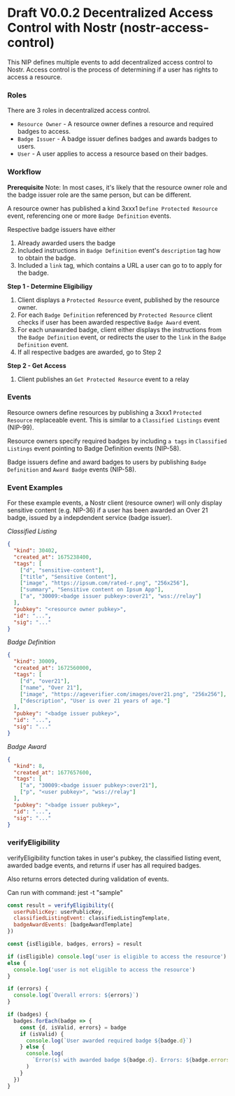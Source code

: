 # Draft V0.0.2 Decentralized Access Control with Nostr (nostr-access-control)

This NIP defines multiple events to add decentralized access control to Nostr. Access control is the process of determining if a user has rights to access a resource.

### Roles

There are 3 roles in decentralized access control.

- `Resource Owner` - A resource owner defines a resource and required badges to access.
- `Badge Issuer` - A badge issuer defines badges and awards badges to users.
- `User` - A user applies to access a resource based on their badges.

### Workflow

**Prerequisite**
Note: In most cases, it's likely that the resource owner role and the badge issuer role are the same person, but can be different.

A resource owner has published a kind 3xxx1 `Define Protected Resource` event, referencing one or more `Badge Definition` events.

Respective badge issuers have either

1. Already awarded users the badge
2. Included instructions in `Badge Definition` event's `description` tag how to obtain the badge.
3. Included a `link` tag, which contains a URL a user can go to to apply for the badge.

**Step 1 - Determine Eligibiligy**

1. Client displays a `Protected Resource` event, published by the resource owner.
2. For each `Badge Definition` referenced by `Protected Resource` client checks if user has been awarded respective `Badge Award` event.
3. For each unawarded badge, client either displays the instructions from the `Badge Definition` event, or redirects the user to the `link` in the `Badge Definition` event.
4. If all respective badges are awarded, go to Step 2

**Step 2 - Get Access**

1. Client publishes an `Get Protected Resource` event to a relay

### Events

Resource owners define resources by publishing a 3xxx1 `Protected Resource` replaceable event. This is similar to a `Classified Listings` event (NIP-99).

Resource owners specify required badges by including `a tags` in `Classified Listings` event pointing to Badge Definition events (NIP-58).

Badge issuers define and award badges to users by publishing `Badge Definition` and `Award Badge` events (NIP-58).

### Event Examples

For these example events, a Nostr client (resource owner) will only display sensitive content (e.g. NIP-36) if a user has been awarded an Over 21 badge, issued by a indepdendent service (badge issuer).

_Classified Listing_

```json
{
  "kind": 30402,
  "created_at": 1675238400,
  "tags": [
    ["d", "sensitive-content"],
    ["title", "Sensitive Content"],
    ["image", "https://ipsum.com/rated-r.png", "256x256"],
    ["summary", "Sensitive content on Ipsum App"],
    ["a", "30009:<badge issuer pubkey>:over21", "wss://relay"]
  ],
  "pubkey": "<resource owner pubkey>",
  "id": "...",
  "sig": "..."
}
```

_Badge Definition_

```json
{
  "kind": 30009,
  "created_at": 1672560000,
  "tags": [
    ["d", "over21"],
    ["name", "Over 21"],
    ["image", "https://ageverifier.com/images/over21.png", "256x256"],
    ["description", "User is over 21 years of age."]
  ],
  "pubkey": "<badge issuer pubkey>",
  "id": "...",
  "sig": "..."
}
```

_Badge Award_

```json
{
  "kind": 8,
  "created_at": 1677657600,
  "tags": [
    ["a", "30009:<badge issuer pubkey>:over21"],
    ["p", "<user pubkey>", "wss://relay"]
  ],
  "pubkey": "<badge issuer pubkey>",
  "id": "...",
  "sig": "..."
}
```

### verifyEligibility

verifyEligibility function takes in user's pubkey, the classified listing event, awarded badge events, and returns if user has all required badges.

Also returns errors detected during validation of events.

Can run with command: jest -t "sample"

```js
const result = verifyEligibility({
  userPublicKey: userPublicKey,
  classifiedListingEvent: classifiedListingTemplate,
  badgeAwardEvents: [badgeAwardTemplate]
})

const {isEligible, badges, errors} = result

if (isEligible) console.log('user is eligible to access the resource')
else {
  console.log('user is not eligible to access the resource')
}

if (errors) {
  console.log(`Overall errors: ${errors}`)
}

if (badges) {
  badges.forEach(badge => {
    const {d, isValid, errors} = badge
    if (isValid) {
      console.log(`User awarded required badge ${badge.d}`)
    } else {
      console.log(
        `Error(s) with awarded badge ${badge.d}. Errors: ${badge.errors}`
      )
    }
  })
}
```
